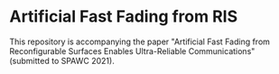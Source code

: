# Artificial Fast Fading from RIS

This repository is accompanying the paper "Artificial Fast Fading from Reconfigurable Surfaces Enables Ultra-Reliable Communications" (submitted to SPAWC 2021).